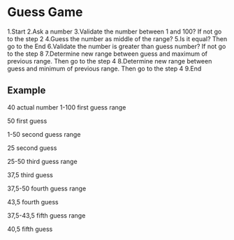 # Guess Game

1.Start
2.Ask a number
3.Validate the number between 1 and 100? If not go to the step 2
4.Guess the number as middle of the range?
5.Is it equal? Then go to the End
6.Validate the number is greater than guess number? If not go to the step 8
7.Determine new range between guess and maximum of previous range. Then go to the step 4
8.Determine new range between guess and minimum of previous range. Then go to the step 4
9.End

## Example

40 actual number
1-100 first guess range

50 first guess

1-50 second guess range

25 second guess

25-50 third guess range

37,5 third guess

37,5-50 fourth guess range

43,5 fourth guess

37,5-43,5 fifth guess range

40,5 fifth guess
